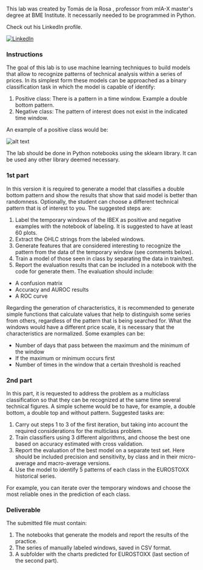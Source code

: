 This lab was created  by Tomás de la Rosa , professor from mIA-X master's degree at BME Institute. It necessarily needed to be programmed in Python.

Check out his LinkedIn profile.

<a href="https://www.linkedin.com/in/tom%C3%A1s-de-la-rosa-3b593827/" target="_blank"><img alt="LinkedIn" src="https://img.shields.io/badge/linkedin-%230077B5.svg?&style=for-the-badge&logo=linkedin&logoColor=white" /></a> 

### Instructions

The goal of this lab is to use machine learning techniques to build models that allow to recognize patterns of technical analysis within a series of prices. In its simplest form these models can be approached as a binary classification task in which the model is capable of identify:

1. Positive class: There is a pattern in a time window. Example a double bottom pattern.
2. Negative class: The pattern of interest does not exist in the indicated time window.

An example of a positive class would be:

![alt text](https://a.c-dn.net/c/content/dam/publicsites/igcom/uk/images/ContentImage/Double%20bottom.png)


The lab should be done in Python notebooks using the sklearn library. It can be used any other library deemed necessary.

### 1st part

In this version it is required to generate a model that classifies a double bottom pattern and show the results that show that said model is better than randomness. Optionally, the student can choose a different technical pattern that is of interest to you. The suggested steps are:

1. Label the temporary windows of the IBEX as positive and negative examples with the notebook of labeling. It is suggested to have at least 60 plots.
2. Extract the OHLC strings from the labeled windows.
3. Generate features that are considered interesting to recognize the pattern from the data of the temporary window (see comments below).
4. Train a model of those seen in class by separating the data in train/test.
5. Report the evaluation results that can be included in a notebook with the code for generate them. The evaluation should include:
  - A confusion matrix
  - Accuracy and AUROC results
  - A ROC curve

Regarding the generation of characteristics, it is recommended to generate simple functions that calculate values that help to distinguish some series from others, regardless of the pattern that is being searched for. What the windows would have a different price scale, it is necessary that the characteristics are normalized.
Some examples can be:

- Number of days that pass between the maximum and the minimum of the window
- If the maximum or minimum occurs first
- Number of times in the window that a certain threshold is reached

### 2nd part

In this part, it is requested to address the problem as a multiclass classification so that they can be recognized at the same time several technical figures. A simple scheme would be to have, for example, a double bottom, a double top and without pattern. Suggested tasks are:

1. Carry out steps 1 to 3 of the first iteration, but taking into account the required considerations for the multiclass problem.
2. Train classifiers using 3 different algorithms, and choose the best one based on accuracy estimated with cross validation.
3. Report the evaluation of the best model on a separate test set. Here should be included precision and sensitivity, by class and in their micro-average and macro-average versions.
4. Use the model to identify 5 patterns of each class in the EUROSTOXX historical series.

For example, you can iterate over the temporary windows and choose the most reliable ones in the prediction of each class.


### Deliverable

The submitted file must contain:

1. The notebooks that generate the models and report the results of the practice.
2. The series of manually labeled windows, saved in CSV format.
3. A subfolder with the charts predicted for EUROSTOXX (last section of the second part).
